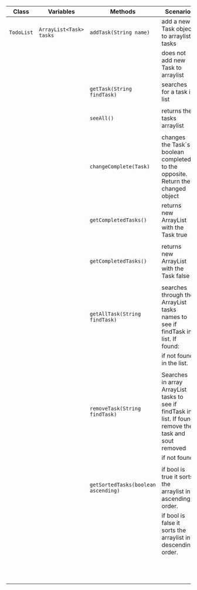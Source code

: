 | Class      | Variables               | Methods                             | Scenario                                                                                                      | Output                           |
|------------|-------------------------|-------------------------------------|---------------------------------------------------------------------------------------------------------------|----------------------------------|
| `TodoList` | `ArrayList<Task> tasks` | `addTask(String name)`              | add a new Task object to arraylist tasks                                                                      | "true"                           |
|            |                         |                                     | does not add new Task to arraylist                                                                            |                                  |
|            |                         | `getTask(String findTask)`          | searches for a task in list                                                                                   | "Task Found" or "task not found" |
|            |                         |                                     |                                                                                                               |                                  |
|            |                         | `seeAll()`                          | returns the tasks arraylist                                                                                   | arraylist tasks                  |
|            |                         |                                     |                                                                                                               |                                  |
|            |                         | `changeComplete(Task)`              | changes the Task´s boolean completed to the opposite. Return the changed object                               | Task                             |
|            |                         | `getCompletedTasks()`               | returns new ArrayList with the Task true                                                                      | Arraylist<Task> completedTasks   |
|            |                         |                                     |                                                                                                               |                                  |
|            |                         | `getCompletedTasks()`               | returns new ArrayList with the Task false                                                                     |                                  |
|            |                         |                                     |                                                                                                               |                                  |
|            |                         | `getAllTask(String findTask)`       | searches through the ArrayList<Task> tasks names to see if findTask in list. If found:                        | "In list"                        |
|            |                         |                                     | if not found in the list.                                                                                     | "Not in list"                    |
|            |                         |                                     |                                                                                                               |                                  |
|            |                         | `removeTask(String findTask)`       | Searches in array ArrayList<Task> tasks to see if findTask in list. If found remove the task and sout removed | "Removed"                        |
|            |                         |                                     | if not found                                                                                                  | "Not in list"                    |
|            |                         |                                     |                                                                                                               |                                  |
|            |                         | `getSortedTasks(boolean ascending)` | if bool is true it sorts the arraylist in ascending order.                                                    | sorts arraylist                  |
|            |                         |                                     | if bool is false it sorts the arraylist in descending order.                                                  | sorts arraylist reverse = true   |
|            |                         |                                     |                                                                                                               |                                  |
|            |                         |                                     |                                                                                                               | Arraylist<Task> descending Tasks |
 